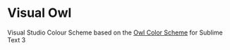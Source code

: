 # Visual Owl

Visual Studio Colour Scheme based on the [Owl Color Scheme](https://packagecontrol.io/packages/Owl%20Color%20Scheme) for Sublime Text 3